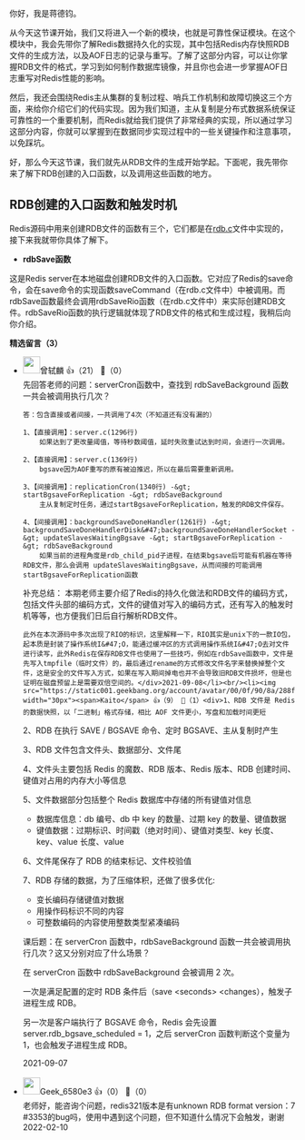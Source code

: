 你好，我是蒋德钧。

从今天这节课开始，我们又将进入一个新的模块，也就是可靠性保证模块。在这个模块中，我会先带你了解Redis数据持久化的实现，其中包括Redis内存快照RDB文件的生成方法，以及AOF日志的记录与重写。了解了这部分内容，可以让你掌握RDB文件的格式，学习到如何制作数据库镜像，并且你也会进一步掌握AOF日志重写对Redis性能的影响。

然后，我还会围绕Redis主从集群的复制过程、哨兵工作机制和故障切换这三个方面，来给你介绍它们的代码实现。因为我们知道，主从复制是分布式数据系统保证可靠性的一个重要机制，而Redis就给我们提供了非常经典的实现，所以通过学习这部分内容，你就可以掌握到在数据同步实现过程中的一些关键操作和注意事项，以免踩坑。

好，那么今天这节课，我们就先从RDB文件的生成开始学起。下面呢，我先带你来了解下RDB创建的入口函数，以及调用这些函数的地方。

## RDB创建的入口函数和触发时机

Redis源码中用来创建RDB文件的函数有三个，它们都是在[rdb.c](http://github.com/redis/redis/tree/5.0/src/rdb.c)文件中实现的，接下来我就带你具体了解下。

- **rdbSave函数**

这是Redis server在本地磁盘创建RDB文件的入口函数。它对应了Redis的save命令，会在save命令的实现函数saveCommand（在rdb.c文件中）中被调用。而rdbSave函数最终会调用rdbSaveRio函数（在rdb.c文件中）来实际创建RDB文件。rdbSaveRio函数的执行逻辑就体现了RDB文件的格式和生成过程，我稍后向你介绍。
<div><strong>精选留言（3）</strong></div><ul>
<li><img src="https://static001.geekbang.org/account/avatar/00/16/25/7f/473d5a77.jpg" width="30px"><span>曾轼麟</span> 👍（21） 💬（0）<div>先回答老师的问题：serverCron函数中，查找到 rdbSaveBackground 函数一共会被调用执行几次？

    答：包含直接或者间接，一共调用了4次（不知道还有没有漏的）

    1、【直接调用】：server.c(1296行)
        如果达到了更改量阈值，等待秒数阈值，延时失败重试达到时间，会进行一次调用。

    2、【直接调用】：server.c(1369行)
        bgsave因为AOF重写的原有被迫推迟，所以在最后需要重新调用。

    3、【间接调用】：replicationCron(1340行) -&gt; startBgsaveForReplication -&gt; rdbSaveBackground
        主从复制定时任务，通过startBgsaveForReplication，触发的RDB文件保存。

    4、【间接调用】：backgroundSaveDoneHandler(1261行) -&gt; backgroundSaveDoneHandlerDisk&#47;backgroundSaveDoneHandlerSocket -&gt; updateSlavesWaitingBgsave -&gt; startBgsaveForReplication -&gt; rdbSaveBackground
        如果当前的进程角度是rdb_child_pid子进程，在结束bgsave后可能有机器在等待RDB文件，那么会调用 updateSlavesWaitingBgsave，从而间接的可能调用startBgsaveForReplication函数


补充总结：
    本期老师主要介绍了Redis的持久化做法和RDB文件的编码方式，包括文件头部的编码方式，文件的键值对写入的编码方式，还有写入的触发时机等等，也方便我们日后自行解析RDB文件。

    此外在本次源码中多次出现了RIO的标识，这里解释一下，RIO其实是unix下的一款IO包，起本质是封装了操作系统I&#47;O，能通过缓冲区的方式调用操作系统I&#47;O去对文件进行读写，此外Redis在保存RDB文件也使用了一些技巧，例如在rdbSave函数中，文件是先写入tmpfile（临时文件）的，最后通过rename的方式修改文件名字来替换掉整个文件，这是安全的文件写入方式，如果在写入期间掉电也并不会导致旧RDB文件损坏，但是也证明在磁盘预留上是需要双倍空间的。</div>2021-09-08</li><br/><li><img src="https://static001.geekbang.org/account/avatar/00/0f/90/8a/288f9f94.jpg" width="30px"><span>Kaito</span> 👍（9） 💬（1）<div>1、RDB 文件是 Redis 的数据快照，以「二进制」格式存储，相比 AOF 文件更小，写盘和加载时间更短

2、RDB 在执行 SAVE &#47; BGSAVE 命令、定时 BGSAVE、主从复制时产生

3、RDB 文件包含文件头、数据部分、文件尾

4、文件头主要包括 Redis 的魔数、RDB 版本、Redis 版本、RDB 创建时间、键值对占用的内存大小等信息

5、文件数据部分包括整个 Redis 数据库中存储的所有键值对信息

- 数据库信息：db 编号、db 中 key 的数量、过期 key 的数量、键值数据
- 键值数据：过期标识、时间戳（绝对时间）、键值对类型、key 长度、key、value 长度、value

6、文件尾保存了 RDB 的结束标记、文件校验值

7、RDB 存储的数据，为了压缩体积，还做了很多优化:

- 变长编码存储键值对数据
- 用操作码标识不同的内容
- 可整数编码的内容使用整数类型紧凑编码

课后题：在 serverCron 函数中，rdbSaveBackground 函数一共会被调用执行几次？这又分别对应了什么场景？

在 serverCron 函数中 rdbSaveBackground 会被调用 2 次。

一次是满足配置的定时 RDB 条件后（save &lt;seconds&gt; &lt;changes），触发子进程生成 RDB。

另一次是客户端执行了 BGSAVE 命令，Redis 会先设置 server.rdb_bgsave_scheduled = 1，之后 serverCron 函数判断这个变量为 1，也会触发子进程生成 RDB。</div>2021-09-07</li><br/><li><img src="http://thirdwx.qlogo.cn/mmopen/vi_32/Q0j4TwGTfTKrAnvnf7bm30wuzkns2eLt15libqTv5ardAAQZNx67NuHPzib0kVXaFHGHE7IE19IiargjtWJgC9D9g/132" width="30px"><span>Geek_6580e3</span> 👍（0） 💬（0）<div>老师好，能咨询个问题，redis321版本是有unknown RDB format version：7 #3353的bug吗，使用中遇到这个问题，但不知道什么情况下会触发，谢谢</div>2022-02-10</li><br/>
</ul>